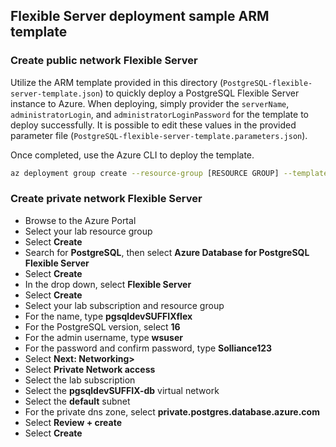 ## Flexible Server deployment sample ARM template

### Create public network Flexible Server

Utilize the ARM template provided in this directory (`PostgreSQL-flexible-server-template.json`) to quickly deploy a PostgreSQL Flexible Server instance to Azure. When deploying, simply provider the `serverName`, `administratorLogin`, and `administratorLoginPassword` for the template to deploy successfully. It is possible to edit these values in the provided parameter file (`PostgreSQL-flexible-server-template.parameters.json`).

Once completed, use the Azure CLI to deploy the template.

```bash
az deployment group create --resource-group [RESOURCE GROUP] --template-file ./PostgreSQL-flexible-server-template.json --parameters @PostgreSQL-flexible-server-template.parameters.json
```

### Create private network Flexible Server

- Browse to the Azure Portal
- Select your lab resource group
- Select **Create**
- Search for **PostgreSQL**, then select **Azure Database for PostgreSQL Flexible Server**
- Select **Create**
- In the drop down, select **Flexible Server**
- Select **Create**
- Select your lab subscription and resource group
- For the name, type **pgsqldevSUFFIXflex**
- For the PostgreSQL version, select **16**
- For the admin username, type **wsuser**
- For the password and confirm password, type **Solliance123**
- Select **Next: Networking>**
- Select **Private Network access**
- Select the lab subscription
- Select the **pgsqldevSUFFIX-db** virtual network
- Select the **default** subnet
- For the private dns zone, select **private.postgres.database.azure.com**
- Select **Review + create**
- Select **Create**
